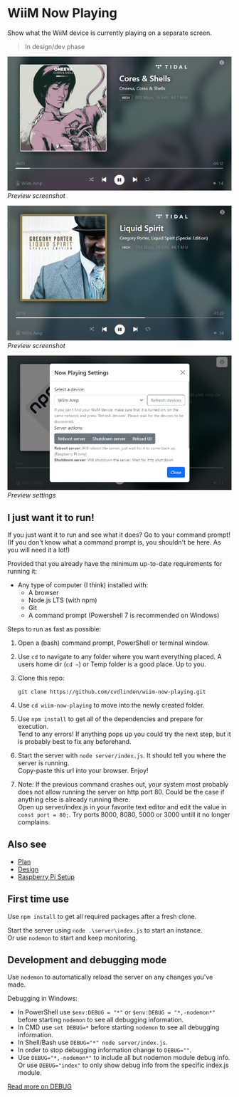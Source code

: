 # WiiM Now Playing

Show what the WiiM device is currently playing on a separate screen.

> In design/dev phase

![Preview screenshot](./assets/Screenshot%202024-02-10%20060442.png)  
*Preview screenshot*

![Preview screenshot](./assets/Screenshot%202024-02-10%20060156.png)  
*Preview screenshot*

![Preview settings](./assets/Screenshot%202024-02-08%20044241.png)  
*Preview settings*

## I just want it to run!

If you just want it to run and see what it does? Go to your command prompt!  
(If you don't know what a command prompt is, you shouldn't be here. As you will need it a lot!)

Provided that you already have the minimum up-to-date requirements for running it:

- Any type of computer (I think) installed with:
  - A browser
  - Node.js LTS (with npm)
  - Git
  - A command prompt (Powershell 7 is recommended on Windows)

Steps to run as fast as possible:

1. Open a (bash) command prompt, PowerShell or terminal window.
2. Use ``cd`` to navigate to any folder where you want everything placed. A users home dir (``cd ~``) or Temp folder is a good place. Up to you.
3. Clone this repo:

   ```shell
   git clone https://github.com/cvdlinden/wiim-now-playing.git
   ```

4. Use ``cd wiim-now-playing`` to move into the newly created folder.
5. Use ``npm install`` to get all of the dependencies and prepare for execution.  
   Tend to any errors! If anything pops up you could try the next step, but it is probably best to fix any beforehand.
6. Start the server with ``node server/index.js``. It should tell you where the server is running.  
  Copy-paste this url into your browser. Enjoy!  
7. Note: If the previous command crashes out, your system most probably does not allow running the server on http port 80. Could be the case if anything else is already running there.  
   Open up server/index.js in your favorite text editor and edit the value in ``const port = 80;``. Try ports 8000, 8080, 5000 or 3000 untill it no longer complains.

## Also see

- [Plan](docs/Plan.md)
- [Design](docs/Design.md)
- [Raspberry Pi Setup](docs/RPi-Setup.md)

## First time use

Use ``npm install`` to get all required packages after a fresh clone.

Start the server using ``node .\server\index.js`` to start an instance.  
Or use ``nodemon`` to start and keep monitoring.

## Development and debugging mode

Use ``nodemon`` to automatically reload the server on any changes you've made.

Debugging in Windows:

- In PowerShell use ``$env:DEBUG = "*"`` or ``$env:DEBUG = "*,-nodemon*"`` before starting ``nodemon`` to see all debugging information.
- In CMD use ``set DEBUG=*`` before starting ``nodemon`` to see all debugging information.
- In Shell/Bash use ``DEBUG="*" node server/index.js``.
- In order to stop debugging information change to ``DEBUG=""``.
- Use ``DEBUG="*,-nodemon*"`` to include all but nodemon module debug info.  
  Or use ``DEBUG="index"`` to only show debug info from the specific index.js module.

[Read more on DEBUG](https://www.npmjs.com/package/debug#windows-command-prompt-notes)
